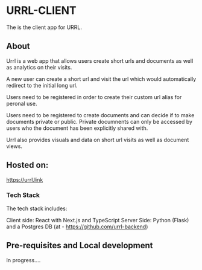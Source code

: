 # URRL-CLIENT

The is the client app for URRL.

## About
Urrl is a web app that allows users create short urls and documents as well as analytics on their visits.

A new user can create a short url and visit the url which would automatically redirect to the initial long url.

Users need to be registered in order to create their custom url alias for peronal use.

Users need to be registered to create documents and can decide if to make documents private or public. Private documnents can only be accessed by users who the document has been explicitly shared with.

Urrl also provides visuals and data on short url visits as well as document views.

## Hosted on:
https://urrl.link

### Tech Stack
The tech stack includes:

Client side: React with Next.js and TypeScript
Server Side: Python (Flask) and a Postgres DB (at - https://github.com/urrl-backend)


## Pre-requisites and Local development
In progress....